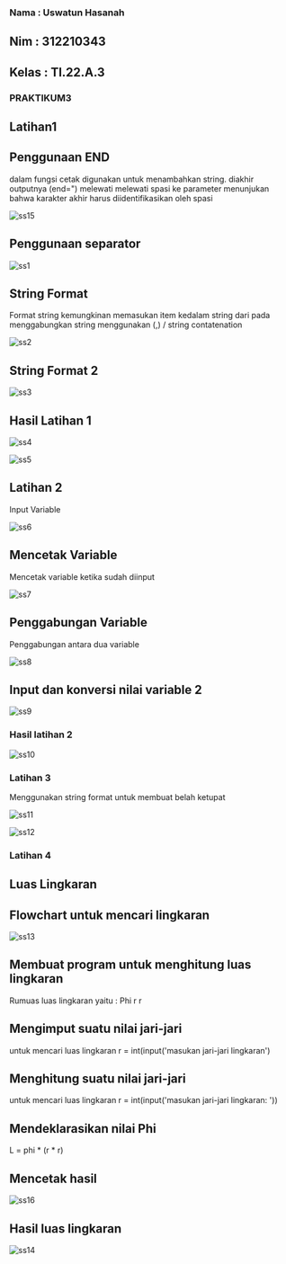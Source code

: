 ### Nama : Uswatun Hasanah

## Nim   : 312210343

## Kelas : TI.22.A.3

### PRAKTIKUM3

## Latihan1
## Penggunaan END

dalam fungsi cetak digunakan untuk menambahkan string. diakhir outputnya (end=") melewati melewati spasi ke parameter menunjukan bahwa karakter
akhir harus diidentifikasikan oleh spasi

![ss15](https://user-images.githubusercontent.com/115516474/198871950-ce56985c-837b-4d0d-9d3c-42b85cad6dd9.png)


## Penggunaan separator

![ss1](https://user-images.githubusercontent.com/115516474/198872062-c1d91dd5-d8b5-41d5-ac6f-79f0f86d941a.png)


## String Format

Format string kemungkinan memasukan item
kedalam string dari pada menggabungkan
string menggunakan (,) / string contatenation

![ss2](https://user-images.githubusercontent.com/115516474/198872080-714d5394-672c-4aef-8757-e926493f3f17.png)


## String Format 2

![ss3](https://user-images.githubusercontent.com/115516474/198872111-8786a6df-6281-4c23-a864-58173cdf566f.png)


## Hasil Latihan 1

![ss4](https://user-images.githubusercontent.com/115516474/198872138-5b923b4b-a819-4024-9aa6-fa1af2d299b9.png)


![ss5](https://user-images.githubusercontent.com/115516474/198872147-31ccae7b-090a-4aa2-a53e-22bdcee0bb5d.png)


## Latihan 2
 Input Variable

![ss6](https://user-images.githubusercontent.com/115516474/198872194-c768f50a-82a2-4811-b917-a7c5876eaf8e.png)


## Mencetak Variable

Mencetak variable ketika sudah diinput 

![ss7](https://user-images.githubusercontent.com/115516474/198872212-330998c3-41ce-445a-999b-e2c11ea6ab7b.png)


## Penggabungan Variable

Penggabungan antara dua variable

![ss8](https://user-images.githubusercontent.com/115516474/198872230-494840d9-9e45-4666-bc7d-29b80165ac27.png)


## Input dan konversi nilai variable 2

![ss9](https://user-images.githubusercontent.com/115516474/198872264-b850171e-7fca-49f4-b35d-a1d9885944ca.png)


### Hasil latihan 2

![ss10](https://user-images.githubusercontent.com/115516474/198872273-5205511b-2b5b-4e28-a427-9e3a0fce4eec.png)


### Latihan 3

Menggunakan string format untuk membuat
belah ketupat

![ss11](https://user-images.githubusercontent.com/115516474/198872285-646bbbdf-90ca-44b6-869f-8ad40fcdb075.png)


![ss12](https://user-images.githubusercontent.com/115516474/198872298-49f68f76-29e0-402b-a5ec-6308dbcc26cb.png)


### Latihan 4

## Luas Lingkaran

## Flowchart untuk mencari lingkaran

![ss13](https://user-images.githubusercontent.com/115516474/198872313-99478fd9-dc49-4f25-af30-7b19aa97999b.png)


## Membuat program untuk menghitung luas lingkaran

Rumuas luas lingkaran yaitu : Phi r r 

## Mengimput suatu nilai jari-jari

untuk mencari luas lingkaran 
r = int(input('masukan jari-jari lingkaran')

## Menghitung suatu nilai jari-jari

untuk mencari luas lingkaran
r = int(input('masukan jari-jari lingkaran: '))

## Mendeklarasikan nilai Phi

L = phi * (r * r)

## Mencetak hasil 

![ss16](https://user-images.githubusercontent.com/115516474/198872428-915f3d9f-dde4-4e80-88d9-046183e4f16e.png)



## Hasil luas lingkaran

![ss14](https://user-images.githubusercontent.com/115516474/198872394-5dcfa1d8-04ee-48d7-ae68-07110b4ca089.png)

